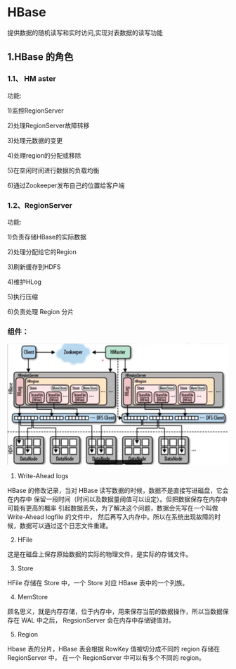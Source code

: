 # HBase

提供数据的随机读写和实时访问,实现对表数据的读写功能

## 1.HBase 的角色

### 1.1、 HM aster

功能:

1)监控RegionServer

2)处理RegionServer故障转移

3)处理元数据的变更

4)处理region的分配或移除

5)在空闲时间进行数据的负载均衡

6)通过Zookeeper发布自己的位置给客户端

### 1.2、RegionServer

功能:

1)负责存储HBase的实际数据

2)处理分配给它的Region

3)刷新缓存到HDFS

4)维护HLog

5)执行压缩

6)负责处理 Region 分片

### 组件：

![](https://github.com/gaoyuanyuan2/big-data/blob/master/img/1.jpg)

1) Write-Ahead logs

HBase 的修改记录，当对 HBase 读写数据的时候，数据不是直接写进磁盘，它会在内存中
保留一段时间（时间以及数据量阈值可以设定）。但把数据保存在内存中可能有更高的概率
引起数据丢失，为了解决这个问题，数据会先写在一个叫做 Write-Ahead logfile 的文件中，
然后再写入内存中。所以在系统出现故障的时候，数据可以通过这个日志文件重建。

2) HFile

这是在磁盘上保存原始数据的实际的物理文件，是实际的存储文件。

3) Store

HFile 存储在 Store 中，一个 Store 对应 HBase 表中的一个列族。

4) MemStore

顾名思义，就是内存存储，位于内存中，用来保存当前的数据操作，所以当数据保存在 WAL
中之后， RegsionServer 会在内存中存储键值对。

5) Region

Hbase 表的分片，HBase 表会根据 RowKey 值被切分成不同的 region 存储在 RegionServer 中，
在一个 RegionServer 中可以有多个不同的 region。